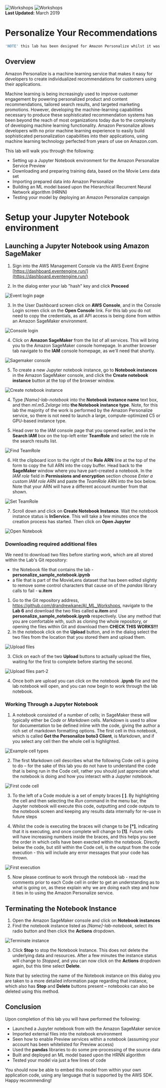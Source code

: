 ![Workshops](../banners/aws.png)  ![Workshops](images/personalize.png)  
**Last Updated:** March 2019
# Personalize Your Recommendations

```bash
'NOTE' this lab has been designed for Amazon Personalize whilst it was still in Preview; this means that you cannot interact with the service unless your AWS account has been explicitly whitelisted.  Soon after the service becomes 'Generally Available' the lab guide will be updated so that it can run in your own AWS account rather than via the AWS Event Engine system.
```

## Overview

Amazon Personalize is a machine learning service that makes it easy for developers to create individualized recommendations for customers using their applications.

Machine learning is being increasingly used to improve customer engagement by powering personalized product and content recommendations, tailored search results, and targeted marketing promotions. However, developing the machine-learning capabilities necessary to produce these sophisticated recommendation systems has been beyond the reach of most organizations today due to the complexity of developing machine learning functionality. Amazon Personalize allows developers with no prior machine learning experience to easily build sophisticated personalization capabilities into their applications, using machine learning technology perfected from years of use on Amazon.com.

This lab will walk you through the following:

- Setting up a Jupyter Notebook environment for the Amazon Personalize Service Preview
- Downloading and preparing training data, based on the Movie Lens data set
- Importing prepared data into Amazon Personalize
- Building an ML model based upon the Hierarchical Recurrent Neural Network algorithm (HRNN)
- Testing your model by deploying an Amazon Personalize campaign

# Setup your Jupyter Notebook environment

## Launching a Jupyter Notebook using Amazon SageMaker

1. Sign into the AWS Management Console via the AWS Event Engine [https://dashboard.eventengine.run/](https://dashboard.eventengine.run/)

2. In the dialog enter your lab "hash" key and click **Proceed**

![Event login page](images/eventLoginPage.png)

3. In the User Dashboard screen click on **AWS Console**, and in the Console Login screen click on the **Open Console** link.  For this lab you do not need to copy the credentials, as all API access is being done from within an Amazon SageMaker environment.

![Console login](images/eventConsoleLogin.png)

4. Click on **Amazon SageMaker** from the list of all services.  This will bring you to the Amazon SageMaker console homepage.  In another browser tab navigate to the **IAM** console homepage, as we'll need that shortly.

![Sagemaker console](images/Picture01.png)

5. To create a new Jupyter notebook instance, go to **Notebook instances** in the Amazon SageMaker console, and click the **Create notebook instance** button at the top of the browser window.

![Create notebook instance](images/Picture02.png)

4. Type _[Name]-lab-notebook_ into the **Notebook instance name** text box, and then _ml.m5.2xlarge_ into **the Notebook instance type**.  Note, for this lab the majority of the work is performed by the Amazon Personalize service, so there is not need to launch a large, compute-optimized C5 or GPU-based instance type.

5. Head over to the IAM console page that you opened earlier, and in the **Search IAM** box on the top-left enter **TeamRole** and select the role in the search results list.

![Find TeamRole](images/findTeamRole.png)

6. Hit the clipboard icon to the right of the **Role ARN** line at the top of the form to copy the full ARN into the copy buffer.  Head back to the **SageMaker** window where you have part-created a notebook.  In the _IAM role_ field in **Permissions and encryption** section choose _Enter a custom IAM role ARN_ and paste the _TeamRole_ ARN into the box below.  Note that your ARN will have a different account number from that shown.

![Set TeamRole](images/setNotebookIAM.png)

7. Scroll down and click on **Create Notebook Instance**.  Wait the notebook instance status is **InService**. This will take a few minutes once the creation process has started.  Then click on **Open Jupyter**

![Open Notebook](images/openNotebook.png)

### Downloading required additional files

We need to download two files before starting work, which are all stored within the Lab's Git repository:

- the Notebook file that contains the lab - **personalize_sample_notebook.ipynb**
- a file that is part of the MovieLens dataset that has been edited slightly to remove some control characters that cause on of the _pandas_ library calls to fail - **u.item**

1. Go to the Git repository address, https://github.com/drandrewkane/AI_ML_Workshops, navigate to the **Lab 6** and download the two files called **u.item** and **personalize_sample_notebook.ipynb** respectively.  Use any method that you are comfortable with, such as cloning the whole repository, or opening the files within Git and download them **CHECK THIS WORKS!!!**
2. In the notebook click on the **Upload** button, and in the dialog select the two files from the location that you stored them and upload them.

![Upload files](images/uploadFiles.png)

3. Click on each of the two **Upload** buttons to actually upload the files, waiting for the first to complete before starting the second.

![Upload files part-2](images/uploadFiles2.png)

4. Once both are upload you can click on the notebook **.ipynb** file and the lab notebook will open, and you can now begin to work through the lab notebook.

### Working Through a Jupyter Notebook

1. A notebook consisted of a number of cells; in SageMaker these will typically either be _Code_ or _Markdown_ cells.  Markdown is used to allow for documentation to be defined inline with the code, giving the author a rich set of markdown formatting options.  The first cell in this notebook, which is called **Get the Personalize boto3 Client**, is Markdown, and if you select any cell then the whole cell is highlighted.

![Example cell types](images/cellTypes.png)

2. The first Markdown cell describes what the following Code cell is going to do – for the sake of this lab you do not have to understand the code that is being run in the Code cell, rather you should just appreciate what the notebook is doing and how you interact with a Jupyter notebook.

![First code cell](images/loadBoto3Pre.png)

3. To the left of a Code module is a set of empty braces **[ ]**.  By highlighting the cell and then selecting the _Run_ command in the menu bar, the Jupyter notebook will execute this code, outputting and code outputs to the notebook screen and keeping any results data internally for re-use in future steps

4. Whilst the code is executing the braces will change to be **[\*]**, indicating that it is executing, and once complete will change to **[1]**.  Future cells will have increasing numbers inside the braces, and this helps you see the order in which cells have been exected within the notebook.  Directly below the code, but still within the Code cell, is the output from the code execution - this will include any error messages that your code has thrown.

![First execution](images/loadBoto3Post.png)

5. Now please continue to work through the notebook lab - read the comments prior to each Code cell in order to get an understanding as to what is going on, as these explain why we are doing each step and how it ties in to using the Amazon Personalize service.

## Terminating the Notebook Instance

1. Open the Amazon SageMaker console and click on **Notebook instances**
2. Find the notebook instance listed as _[Name]-lab-notebook_, select its radio button and then click the **Actions** dropdown.

![Terminate instance](images/terminateNotebook.png)

3. Click **Stop** to stop the Notebook Instance.  This does not delete the underlying data and resources.  After a few minutes the instance status will change to _Stopped_, and you can now click on the **Actions** dropdown again, but this time select **Delete**.

Note that by selecting the name of the Notebook instance on this dialog you are taken to a more detailed information page regarding that instance, which also has **Stop** and **Delete** buttons present – notebooks can also be deleted using this method.

## Conclusion

Upon completion of this lab you will have performed the following:

- Launched a Jupyter notebook from with the Amazon SageMaker service
- Imported external files into the notebook environment
- Seen how to enable Preview services within a notebook (assuming your account has been whitelisted for Preview access)
- Used the **pandas** libraries to do some pre-processing of the source data
- Built and deployed an ML model based upon the HRNN algorithm
- Tested your model via just a few lines of code

You should now be able to embed this model from within your own application code, using any language that is supported by the AWS SDK.  Happy recommending!

